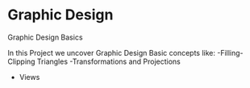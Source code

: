# Graphic Design
Graphic Design Basics


In this Project we uncover Graphic Design Basic concepts like:
 -Filling-Clipping Triangles 
 -Transformations and Projections
 - Views
